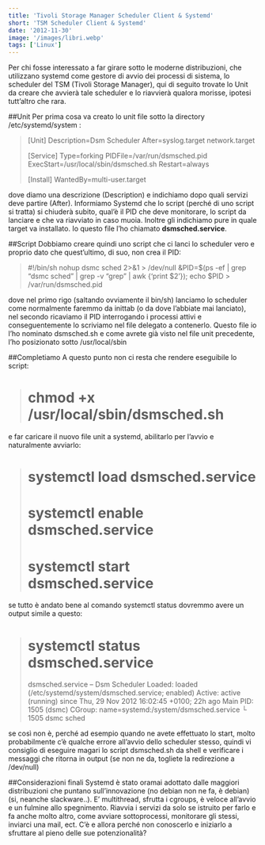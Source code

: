 ```yaml
---
title: 'Tivoli Storage Manager Scheduler Client & Systemd'
short: 'TSM Scheduler Client & Systemd'
date: '2012-11-30'
image: '/images/libri.webp'
tags: ['Linux']
---
```


Per chi fosse interessato a far girare sotto le moderne distribuzioni, che utilizzano systemd come gestore di avvio dei processi di sistema, lo scheduler del TSM (Tivoli Storage Manager), qui di seguito trovate lo Unit da creare che avvierà tale scheduler e lo riavvierà qualora morisse, ipotesi tutt’altro che rara.

##Unit
Per prima cosa va creato lo unit file sotto la directory /etc/systemd/system :

>[Unit]
>Description=Dsm Scheduler
>After=syslog.target network.target
>
>[Service]
>Type=forking
>PIDFile=/var/run/dsmsched.pid
>ExecStart=/usr/local/sbin/dsmsched.sh
>Restart=always
>
>[Install]
>WantedBy=multi-user.target

dove diamo una descrizione (Description) e indichiamo dopo quali servizi deve partire (After). Informiamo Systemd che lo script (perché di uno script si tratta) si chiuderà subito, qual’è il PID che deve monitorare, lo script da lanciare e che va riavviato in caso muoia. Inoltre gli indichiamo pure in quale target va installato.
Io questo file l’ho chiamato **dsmsched.service**.

##Script
Dobbiamo creare quindi uno script che ci lanci lo scheduler vero e proprio dato che quest’ultimo, di suo, non crea il PID:

>#!/bin/sh
>nohup dsmc sched 2>&1 > /dev/null &PID=$(ps -ef | grep “dsmc sched” | grep -v “grep” | awk {‘print $2’});
>echo $PID > /var/run/dsmsched.pid

dove nel primo rigo (saltando ovviamente il bin/sh) lanciamo lo scheduler come normalmente faremmo da inittab (o da dove l’abbiate mai lanciato), nel secondo ricaviamo il PID interrogando i processi attivi e conseguentemente lo scriviamo nel file delegato a contenerlo.
Questo file io l’ho nominato dsmsched.sh e come avrete già visto nel file unit precedente, l’ho posizionato sotto /usr/local/sbin

##Completiamo
A questo punto non ci resta che rendere eseguibile lo script:
># chmod +x /usr/local/sbin/dsmsched.sh
e far caricare il nuovo file unit a systemd, abilitarlo per l’avvio e naturalmente avviarlo:
># systemctl load dsmsched.service
># systemctl enable dsmsched.service
># systemctl start dsmsched.service
se tutto è andato bene al comando systemctl status dovremmo avere un output simile a questo:
># systemctl status dsmsched.service
>dsmsched.service – Dsm Scheduler
>Loaded: loaded (/etc/systemd/system/dsmsched.service; enabled)
>Active: active (running) since Thu, 29 Nov 2012 16:02:45 +0100; 22h ago
>Main PID: 1505 (dsmc)
>CGroup: name=systemd:/system/dsmsched.service
>        └ 1505 dsmc sched

se così non è, perché ad esempio quando ne avete effettuato lo start, molto probabilmente c’è qualche errore all’avvio dello scheduler stesso, quindi vi consiglio di eseguire magari lo script dsmsched.sh da shell e verificare i messaggi che ritorna in output (se non ne da, togliete la redirezione a /dev/null)

##Considerazioni finali
Systemd è stato oramai adottato dalle maggiori distribuzioni che puntano sull’innovazione (no debian non ne fa, è debian) (si, neanche slackware..). E’ multithread, sfrutta i cgroups, è veloce all’avvio e un fulmine allo spegnimento. Riavvia i servizi da solo se istruito per farlo e fa anche molto altro, come avviare sottoprocessi, monitorare gli stessi, inviarci una mail, ect.
C’è e allora perché non conoscerlo e iniziarlo a sfruttare al pieno delle sue potenzionalità?